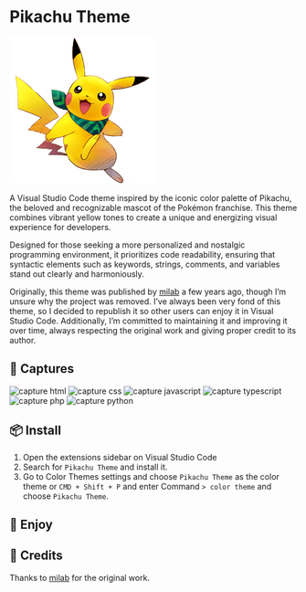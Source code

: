 # Pikachu Theme
![icon](https://raw.githubusercontent.com/KristhDev/pikachu-theme-vscode/main/icon.png)

A Visual Studio Code theme inspired by the iconic color palette of Pikachu, the beloved and recognizable mascot of the Pokémon franchise. This theme combines vibrant yellow tones to create a unique and energizing visual experience for developers.

Designed for those seeking a more personalized and nostalgic programming environment, it prioritizes code readability, ensuring that syntactic elements such as keywords, strings, comments, and variables stand out clearly and harmoniously.

Originally, this theme was published by [milab](https://github.com/mIaborde) a few years ago, though I’m unsure why the project was removed. I’ve always been very fond of this theme, so I decided to republish it so other users can enjoy it in Visual Studio Code. Additionally, I’m committed to maintaining it and improving it over time, always respecting the original work and giving proper credit to its author.

## 📸 Captures

![capture html](https://raw.githubusercontent.com/KristhDev/pikachu-theme-vscode/main/captures/html.png)
![capture css](https://raw.githubusercontent.com/KristhDev/pikachu-theme-vscode/main/captures/css.png)
![capture javascript](https://raw.githubusercontent.com/KristhDev/pikachu-theme-vscode/main/captures/javascript.png)
![capture typescript](https://raw.githubusercontent.com/KristhDev/pikachu-theme-vscode/main/captures/typescript.png)
![capture php](https://raw.githubusercontent.com/KristhDev/pikachu-theme-vscode/main/captures/php.png)
![capture python](https://raw.githubusercontent.com/KristhDev/pikachu-theme-vscode/main/captures/python.png)

## 📦 Install

1. Open the extensions sidebar on Visual Studio Code
2. Search for `Pikachu Theme` and install it.
3. Go to Color Themes settings and choose `Pikachu Theme` as the color theme or `CMD + Shift + P` and enter Command `> color theme` and choose `Pikachu Theme`.

## 🎉 Enjoy

## 🙏 Credits

Thanks to [milab](https://github.com/mIaborde) for the original work.